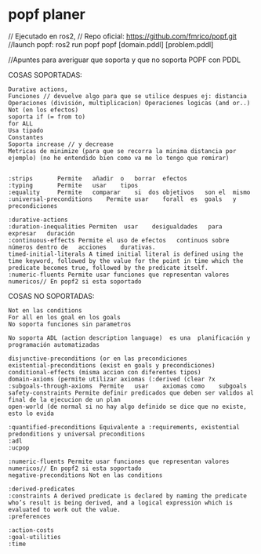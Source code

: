 # popf planer


// Ejecutado en ros2, 
// Repo oficial: https://github.com/fmrico/popf.git
//launch popf: ros2 run popf popf [domain.pddl] [problem.pddl]


//Apuntes para averiguar que soporta y que no soporta POPF con PDDL

COSAS SOPORTADAS:

	Durative actions, 
	Funciones // devuelve algo para que se utilice despues ej: distancia
	Operaciones (división, multiplicacion) Operaciones logicas (and or..)
	Not (en los efectos)
	soporta if (= from to)
	for ALL
	Usa tipado
	Constantes
	Soporta increase // y decrease 
	Metricas de minimize (para que se recorra la minima distancia por ejemplo) (no he entendido bien como va me lo tengo que remirar)
	

	:strips       Permite	añadir	o	borrar	efectos
	:typing       Permite	usar	tipos
	:equality     Permite	comparar	si	dos	objetivos	son	el	mismo
	:universal-preconditions    Permite	usar	forall	es	goals	y	precondiciones
	
	:durative-actions
	:duration-inequalities Permiten	 usar	 desigualdades	 para	 expresar	duración
	:continuous-effects Permite el uso de efectos	continuos sobre números dentro de	acciones	durativas.
	timed-initial-literals A timed initial literal is defined using the time keyword, followed by the value for the point in time which the predicate becomes true, followed by the predicate itself.
	:numeric-fluents Permite usar funciones que representan valores numericos// En popf2 si esta soportado
	
	
	
COSAS NO SOPORTADAS:

	Not en las conditions
	For all en los goal en los goals
	No soporta funciones sin parametros
	
	No soporta ADL (action description language)  es una  planificación y programación automatizadas
	
	disjunctive-preconditions (or en las precondiciones
	existential-preconditions (exist en goals y precondiciones)
	conditional-effects (misma accion con diferentes tipos)
	domain-axioms (permite utilizar axiomas (:derived (clear ?x
	:subgoals-through-axioms  Permite	usar	axiomas como	subgoals
	safety-constraints Permite definir predicados que deben ser validos al final de la ejecucion de un plan
	open-world (de normal si no hay algo definido se dice que no existe, esto lo evida
	
	:quantified-preconditions Equivalente a :requirements, existential predonditions y universal preconditions
	:adl
	:ucpop
	
	:numeric-fluents Permite usar funciones que representan valores numericos// En popf2 si esta soportado
	negative-preconditions Not en las conditions
	
	:derived-predicates
	:constraints A derived predicate is declared by naming the predicate who’s result is being derived, and a logical expression which is evaluated to work out the value.
	:preferences
	
	:action-costs
	:goal-utilities
	:time
